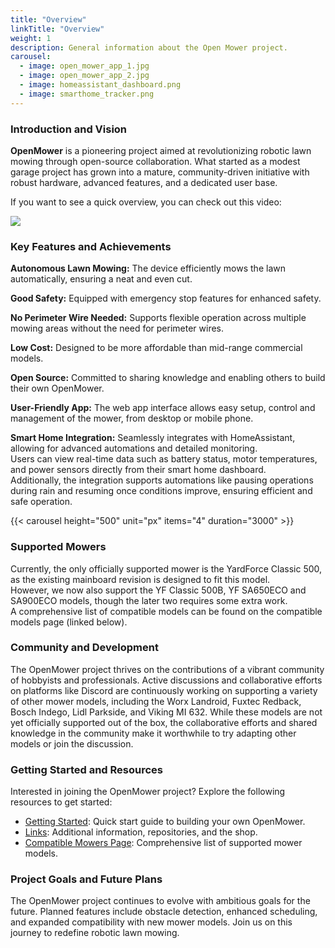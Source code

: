```yaml
---
title: "Overview"
linkTitle: "Overview"
weight: 1
description: General information about the Open Mower project.
carousel:
  - image: open_mower_app_1.jpg
  - image: open_mower_app_2.jpg
  - image: homeassistant_dashboard.png
  - image: smarthome_tracker.png
---
```


### Introduction and Vision

**OpenMower** is a pioneering project aimed at revolutionizing robotic lawn mowing through open-source collaboration. What started as a modest garage project has grown into a mature, community-driven initiative with robust hardware, advanced features, and a dedicated user base.

If you want to see a quick overview, you can check out this video:

<a href="https://www.youtube.com/watch?v=BSF04i3zNGw" target="_blank"><img src="https://user-images.githubusercontent.com/2864655/161540069-f4263fa7-a47b-49d2-a7bc-d1cdc3a47704.jpg" /></a>


### Key Features and Achievements

**Autonomous Lawn Mowing:** The device efficiently mows the lawn automatically, ensuring a neat and even cut.

**Good Safety:** Equipped with emergency stop features for enhanced safety.

**No Perimeter Wire Needed:** Supports flexible operation across multiple mowing areas without the need for perimeter wires.

**Low Cost:** Designed to be more affordable than mid-range commercial models.

**Open Source:** Committed to sharing knowledge and enabling others to build their own OpenMower.

**User-Friendly App:** The web app interface allows easy setup, control and management of the mower, from desktop or mobile phone.

**Smart Home Integration:** Seamlessly integrates with HomeAssistant, allowing for advanced automations and detailed monitoring.  
Users can view real-time data such as battery status, motor temperatures, and power sensors directly from their smart home dashboard.  
Additionally, the integration supports automations like pausing operations during rain and resuming once conditions improve, ensuring efficient and safe operation.

{{< carousel height="500" unit="px" items="4" duration="3000" >}}


### Supported Mowers

Currently, the only officially supported mower is the YardForce Classic 500, as the existing mainboard revision is designed to fit this model.  
However, we now also support the YF Classic 500B, YF SA650ECO and SA900ECO models, though the later two requires some extra work.  
A comprehensive list of compatible models can be found on the compatible models page (linked below).

### Community and Development

The OpenMower project thrives on the contributions of a vibrant community of hobbyists and professionals. Active discussions and collaborative efforts on platforms like Discord are continuously working on supporting a variety of other mower models, including the Worx Landroid, Fuxtec Redback, Bosch Indego, Lidl Parkside, and Viking MI 632. While these models are not yet officially supported out of the box, the collaborative efforts and shared knowledge in the community make it worthwhile to try adapting other models or join the discussion.


### Getting Started and Resources

Interested in joining the OpenMower project? Explore the following resources to get started:
- [Getting Started](/docs/getting-started/): Quick start guide to building your own OpenMower.
- [Links](/docs/links): Additional information, repositories, and the shop.
- [Compatible Mowers Page](/docs/knowledge-base/compatible-mowers): Comprehensive list of supported mower models.


### Project Goals and Future Plans

The OpenMower project continues to evolve with ambitious goals for the future. Planned features include obstacle detection, enhanced scheduling, and expanded compatibility with new mower models. Join us on this journey to redefine robotic lawn mowing.
